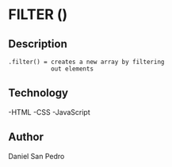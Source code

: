 # FILTER ()

## Description

    .filter() = creates a new array by filtering
                out elements

## Technology

-HTML
-CSS
-JavaScript

## Author

Daniel San Pedro
